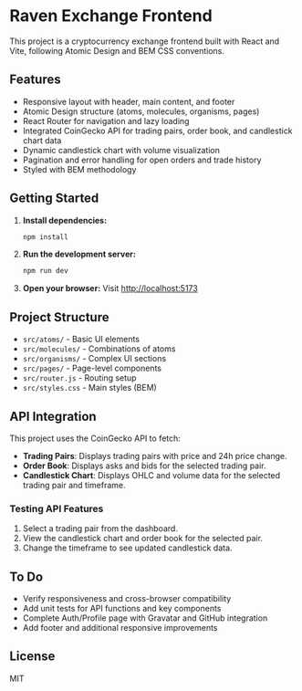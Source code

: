 # Raven Exchange Frontend

This project is a cryptocurrency exchange frontend built with React and Vite, following Atomic Design and BEM CSS conventions.

## Features
- Responsive layout with header, main content, and footer
- Atomic Design structure (atoms, molecules, organisms, pages)
- React Router for navigation and lazy loading
- Integrated CoinGecko API for trading pairs, order book, and candlestick chart data
- Dynamic candlestick chart with volume visualization
- Pagination and error handling for open orders and trade history
- Styled with BEM methodology

## Getting Started

1. **Install dependencies:**
   ```powershell
   npm install
   ```
2. **Run the development server:**
   ```powershell
   npm run dev
   ```
3. **Open your browser:**
   Visit [http://localhost:5173](http://localhost:5173)

## Project Structure
- `src/atoms/` - Basic UI elements
- `src/molecules/` - Combinations of atoms
- `src/organisms/` - Complex UI sections
- `src/pages/` - Page-level components
- `src/router.js` - Routing setup
- `src/styles.css` - Main styles (BEM)

## API Integration
This project uses the CoinGecko API to fetch:
- **Trading Pairs**: Displays trading pairs with price and 24h price change.
- **Order Book**: Displays asks and bids for the selected trading pair.
- **Candlestick Chart**: Displays OHLC and volume data for the selected trading pair and timeframe.

### Testing API Features
1. Select a trading pair from the dashboard.
2. View the candlestick chart and order book for the selected pair.
3. Change the timeframe to see updated candlestick data.

## To Do
- Verify responsiveness and cross-browser compatibility
- Add unit tests for API functions and key components
- Complete Auth/Profile page with Gravatar and GitHub integration
- Add footer and additional responsive improvements

## License
MIT
